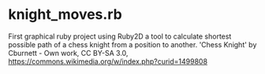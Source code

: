 # knight_moves.rb
First graphical ruby project using Ruby2D
a tool to calculate shortest possible path of a chess knight from a position to another.
'Chess Knight' by Cburnett - Own work, CC BY-SA 3.0, https://commons.wikimedia.org/w/index.php?curid=1499808
